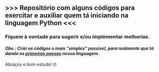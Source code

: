 <h2>>>> Repositório com alguns códigos para exercitar e auxiliar quem tá iniciando na linguagem Python <<<</h2>

<h3>Fiquem à vontade para sugerir e/ou implementar melhorias.</h3>

<h4><em>Obs.: Criei os códigos o mais "simples" possível, para realmente que tá dando os <u>primeiros passos</u> nessa linguagem.</em></h4>

Abraços e bom estudo! &#129299;
